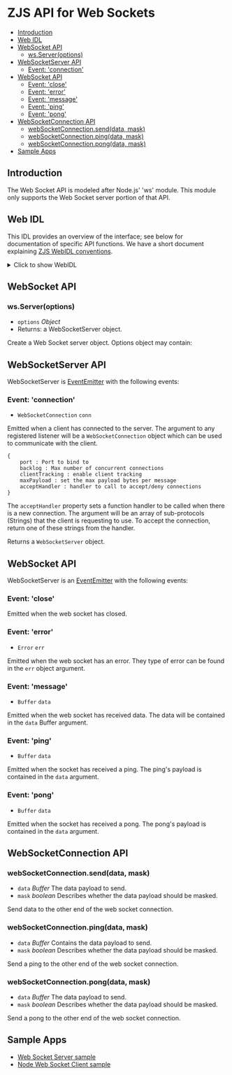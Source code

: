 ZJS API for Web Sockets
=======================

* [Introduction](#introduction)
* [Web IDL](#web-idl)
* [WebSocket API](#websocket-api)
  * [ws.Server(options)](#wsserveroptions)
* [WebSocketServer API](#websocketserver-api)
  * [Event: 'connection'](#event-connection)
* [WebSocket API](#websocket-api)
  * [Event: 'close'](#event-close)
  * [Event: 'error'](#event-error)
  * [Event: 'message'](#event-message)
  * [Event: 'ping'](#event-ping)
  * [Event: 'pong'](#event-pong)
* [WebSocketConnection API](#websocketconnection-api)
  * [webSocketConnection.send(data, mask)](#websocketconnectionsenddata-mask)
  * [webSocketConnection.ping(data, mask)](#websocketconnectionpingdata-mask)
  * [webSocketConnection.pong(data, mask)](#websocketconnectionpongdata-mask)
* [Sample Apps](#sample-apps)

Introduction
------------
The Web Socket API is modeled after Node.js' 'ws' module. This module only
supports the Web Socket server portion of that API.

Web IDL
-------
This IDL provides an overview of the interface; see below for
documentation of specific API functions.  We have a short document
explaining [ZJS WebIDL conventions](Notes_on_WebIDL.md).

<details>
<summary>Click to show WebIDL</summary>
<pre>// require returns a WebSocket object
// var ws = require('ws');<p><p>[ReturnFromRequire]
interface WebSocket {
    WebSocketServer Server(object options);
};<p>[ExternalInterface=(eventemitter, EventEmitter)]interface WebSocketServer: EventEmitter{};<p>[ExternalInterface=(buffer,Buffer),]
interface WebSocketConnection: EventEmitter {
    void send(Buffer data, boolean mask);
    void ping(Buffer data, boolean mask);
    void pong(Buffer data, boolean mask);
};</pre>
</details>

WebSocket API
-------------

### ws.Server(options)
* `options` *Object*
* Returns: a WebSocketServer object.

Create a Web Socket server object. Options object may contain:

WebSocketServer API
-------------------

WebSocketServer is [EventEmitter](./events.md) with the following events:

### Event: 'connection'

* `WebSocketConnection` `conn`

Emitted when a client has connected to the server. The argument to any
registered listener will be a `WebSocketConnection` object which can be used to
communicate with the client.
```
{
    port : Port to bind to
    backlog : Max number of concurrent connections
    clientTracking : enable client tracking
    maxPayload : set the max payload bytes per message
    acceptHandler : handler to call to accept/deny connections
}
```
The `acceptHandler` property sets a function handler to be called when there is
a new connection. The argument will be an array of sub-protocols (Strings) that
the client is requesting to use. To accept the connection, return one of these
strings from the handler.

Returns a `WebSocketServer` object.

WebSocket API
-------------

WebSocketServer is an [EventEmitter](./events.md) with the following events:

### Event: 'close'

Emitted when the web socket has closed.

### Event: 'error'

* `Error` `err`

Emitted when the web socket has an error. They type of error can be found in
the `err` object argument.

### Event: 'message'

* `Buffer` `data`

Emitted when the web socket has received data. The data will be contained in
the `data` Buffer argument.

### Event: 'ping'

* `Buffer` `data`

Emitted when the socket has received a ping. The ping's payload is contained in
the `data` argument.

### Event: 'pong'

* `Buffer` `data`

Emitted when the socket has received a pong. The pong's payload is contained in
the `data` argument.


WebSocketConnection API
-----------------------

### webSocketConnection.send(data, mask)
* `data` *Buffer* The data payload to send.
* `mask` *boolean* Describes whether the data payload should be masked.

Send data to the other end of the web socket connection.

### webSocketConnection.ping(data, mask)
* `data` *Buffer* Contains the data payload to send.
* `mask` *boolean* Describes whether the data payload should be masked.

Send a ping to the other end of the web socket connection.

### webSocketConnection.pong(data, mask)
* `data` *Buffer* The data payload to send.
* `mask` *boolean* Describes whether the data payload should be masked.

Send a pong to the other end of the web socket connection.

Sample Apps
-----------
* [Web Socket Server sample](../samples/websockets/WebSocketServer.js)
* [Node Web Socket Client sample](../samples/websockets/NodeWebSocketClient.js)
